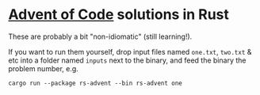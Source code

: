 # [Advent of Code](https://adventofcode.com/) solutions in Rust

These are probably a bit "non-idiomatic" (still learning!).

If you want to run them yourself, drop input files named 
`one.txt`, `two.txt` & etc into a folder named `inputs` next to the binary,
and feed the binary the problem number, e.g.

`cargo run --package rs-advent --bin rs-advent one`